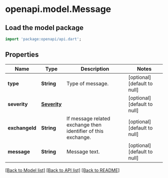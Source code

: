 # openapi.model.Message

## Load the model package
```dart
import 'package:openapi/api.dart';
```

## Properties
Name | Type | Description | Notes
------------ | ------------- | ------------- | -------------
**type** | **String** | Type of message. | [optional] [default to null]
**severity** | [**Severity**](Severity.md) |  | [optional] [default to null]
**exchangeId** | **String** | If message related exchange then identifier of this exchange. | [optional] [default to null]
**message** | **String** | Message text. | [optional] [default to null]

[[Back to Model list]](../README.md#documentation-for-models) [[Back to API list]](../README.md#documentation-for-api-endpoints) [[Back to README]](../README.md)


